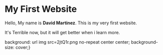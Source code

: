 <!DOCTYPE html>

<html>

<head>

<meta name="viewport" content="width=device-width, initial-scale=1">

</head>

<body>

<h1>My First Website</h1>

<p>Hello, My name is <b>David Martinez</b>. This is my very first website.<p>


<p>It's Terrible now, but it will get better when i learn more.</p>


background: url img src=2jtQ1r.png no-repeat center center;
    background-size: cover;}

</body>


</html>
